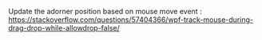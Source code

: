 Update the adorner position based on mouse move event : https://stackoverflow.com/questions/57404366/wpf-track-mouse-during-drag-drop-while-allowdrop-false/